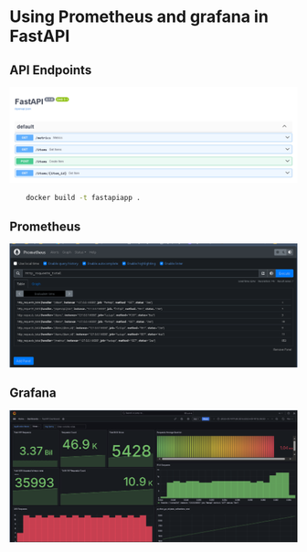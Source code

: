# Using Prometheus and grafana in FastAPI

## API Endpoints
![alt text](image-1.png)

```bash
    docker build -t fastapiapp .
```

## Prometheus
![alt text](image.png)

## Grafana
![alt text](image-2.png)